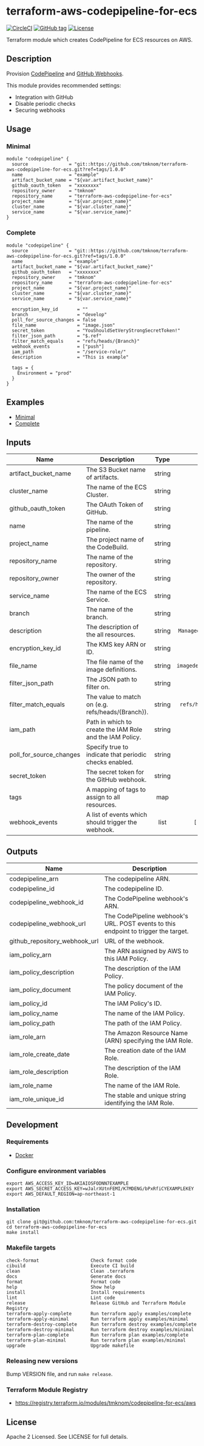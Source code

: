 # terraform-aws-codepipeline-for-ecs

[![CircleCI](https://circleci.com/gh/tmknom/terraform-aws-codepipeline-for-ecs.svg?style=svg)](https://circleci.com/gh/tmknom/terraform-aws-codepipeline-for-ecs)
[![GitHub tag](https://img.shields.io/github/tag/tmknom/terraform-aws-codepipeline-for-ecs.svg)](https://registry.terraform.io/modules/tmknom/codepipeline-for-ecs/aws)
[![License](https://img.shields.io/github/license/tmknom/terraform-aws-codepipeline-for-ecs.svg)](https://opensource.org/licenses/Apache-2.0)

Terraform module which creates CodePipeline for ECS resources on AWS.

## Description

Provision [CodePipeline](https://docs.aws.amazon.com/codepipeline/latest/userguide/welcome.html) and
[GitHub Webhooks](https://docs.aws.amazon.com/codepipeline/latest/userguide/pipelines-webhooks.html).

This module provides recommended settings:

- Integration with GitHub
- Disable periodic checks
- Securing webhooks

## Usage

### Minimal

```hcl
module "codepipeline" {
  source               = "git::https://github.com/tmknom/terraform-aws-codepipeline-for-ecs.git?ref=tags/1.0.0"
  name                 = "example"
  artifact_bucket_name = "${var.artifact_bucket_name}"
  github_oauth_token   = "xxxxxxxx"
  repository_owner     = "tmknom"
  repository_name      = "terraform-aws-codepipeline-for-ecs"
  project_name         = "${var.project_name}"
  cluster_name         = "${var.cluster_name}"
  service_name         = "${var.service_name}"
}
```

### Complete

```hcl
module "codepipeline" {
  source               = "git::https://github.com/tmknom/terraform-aws-codepipeline-for-ecs.git?ref=tags/1.0.0"
  name                 = "example"
  artifact_bucket_name = "${var.artifact_bucket_name}"
  github_oauth_token   = "xxxxxxxx"
  repository_owner     = "tmknom"
  repository_name      = "terraform-aws-codepipeline-for-ecs"
  project_name         = "${var.project_name}"
  cluster_name         = "${var.cluster_name}"
  service_name         = "${var.service_name}"

  encryption_key_id       = ""
  branch                  = "develop"
  poll_for_source_changes = false
  file_name               = "image.json"
  secret_token            = "YouShouldSetVeryStrongSecretToken!"
  filter_json_path        = "$.ref"
  filter_match_equals     = "refs/heads/{Branch}"
  webhook_events          = ["push"]
  iam_path                = "/service-role/"
  description             = "This is example"

  tags = {
    Environment = "prod"
  }
}
```

## Examples

- [Minimal](https://github.com/tmknom/terraform-aws-codepipeline-for-ecs/tree/master/examples/minimal)
- [Complete](https://github.com/tmknom/terraform-aws-codepipeline-for-ecs/tree/master/examples/complete)

## Inputs

| Name                    | Description                                              |  Type  |         Default         | Required |
| ----------------------- | -------------------------------------------------------- | :----: | :---------------------: | :------: |
| artifact_bucket_name    | The S3 Bucket name of artifacts.                         | string |            -            |   yes    |
| cluster_name            | The name of the ECS Cluster.                             | string |            -            |   yes    |
| github_oauth_token      | The OAuth Token of GitHub.                               | string |            -            |   yes    |
| name                    | The name of the pipeline.                                | string |            -            |   yes    |
| project_name            | The project name of the CodeBuild.                       | string |            -            |   yes    |
| repository_name         | The name of the repository.                              | string |            -            |   yes    |
| repository_owner        | The owner of the repository.                             | string |            -            |   yes    |
| service_name            | The name of the ECS Service.                             | string |            -            |   yes    |
| branch                  | The name of the branch.                                  | string |        `master`         |    no    |
| description             | The description of the all resources.                    | string | `Managed by Terraform`  |    no    |
| encryption_key_id       | The KMS key ARN or ID.                                   | string |         `` | no         |
| file_name               | The file name of the image definitions.                  | string | `imagedefinitions.json` |    no    |
| filter_json_path        | The JSON path to filter on.                              | string |         `$.ref`         |    no    |
| filter_match_equals     | The value to match on (e.g. refs/heads/{Branch}).        | string |  `refs/heads/{Branch}`  |    no    |
| iam_path                | Path in which to create the IAM Role and the IAM Policy. | string |           `/`           |    no    |
| poll_for_source_changes | Specify true to indicate that periodic checks enabled.   | string |         `false`         |    no    |
| secret_token            | The secret token for the GitHub webhook.                 | string |         `` | no         |
| tags                    | A mapping of tags to assign to all resources.            |  map   |          `{}`           |    no    |
| webhook_events          | A list of events which should trigger the webhook.       |  list  |      `[ "push" ]`       |    no    |

## Outputs

| Name                          | Description                                                                         |
| ----------------------------- | ----------------------------------------------------------------------------------- |
| codepipeline_arn              | The codepipeline ARN.                                                               |
| codepipeline_id               | The codepipeline ID.                                                                |
| codepipeline_webhook_id       | The CodePipeline webhook's ARN.                                                     |
| codepipeline_webhook_url      | The CodePipeline webhook's URL. POST events to this endpoint to trigger the target. |
| github_repository_webhook_url | URL of the webhook.                                                                 |
| iam_policy_arn                | The ARN assigned by AWS to this IAM Policy.                                         |
| iam_policy_description        | The description of the IAM Policy.                                                  |
| iam_policy_document           | The policy document of the IAM Policy.                                              |
| iam_policy_id                 | The IAM Policy's ID.                                                                |
| iam_policy_name               | The name of the IAM Policy.                                                         |
| iam_policy_path               | The path of the IAM Policy.                                                         |
| iam_role_arn                  | The Amazon Resource Name (ARN) specifying the IAM Role.                             |
| iam_role_create_date          | The creation date of the IAM Role.                                                  |
| iam_role_description          | The description of the IAM Role.                                                    |
| iam_role_name                 | The name of the IAM Role.                                                           |
| iam_role_unique_id            | The stable and unique string identifying the IAM Role.                              |

## Development

### Requirements

- [Docker](https://www.docker.com/)

### Configure environment variables

```shell
export AWS_ACCESS_KEY_ID=AKIAIOSFODNN7EXAMPLE
export AWS_SECRET_ACCESS_KEY=wJalrXUtnFEMI/K7MDENG/bPxRfiCYEXAMPLEKEY
export AWS_DEFAULT_REGION=ap-northeast-1
```

### Installation

```shell
git clone git@github.com:tmknom/terraform-aws-codepipeline-for-ecs.git
cd terraform-aws-codepipeline-for-ecs
make install
```

### Makefile targets

```text
check-format                   Check format code
cibuild                        Execute CI build
clean                          Clean .terraform
docs                           Generate docs
format                         Format code
help                           Show help
install                        Install requirements
lint                           Lint code
release                        Release GitHub and Terraform Module Registry
terraform-apply-complete       Run terraform apply examples/complete
terraform-apply-minimal        Run terraform apply examples/minimal
terraform-destroy-complete     Run terraform destroy examples/complete
terraform-destroy-minimal      Run terraform destroy examples/minimal
terraform-plan-complete        Run terraform plan examples/complete
terraform-plan-minimal         Run terraform plan examples/minimal
upgrade                        Upgrade makefile
```

### Releasing new versions

Bump VERSION file, and run `make release`.

### Terraform Module Registry

- <https://registry.terraform.io/modules/tmknom/codepipeline-for-ecs/aws>

## License

Apache 2 Licensed. See LICENSE for full details.
